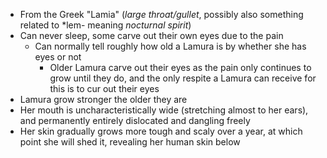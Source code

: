 - From the Greek "Lamia" (_large throat/gullet_, possibly also something related to \*lem- meaning _nocturnal spirit_)
- Can never sleep, some carve out their own eyes due to the pain
	- Can normally tell roughly how old a Lamura is by whether she has eyes or not
		- Older Lamura carve out their eyes as the pain only continues to grow until they do, and the only respite a Lamura can receive for this is to cur out their eyes
- Lamura grow stronger the older they are
- Her mouth is uncharacteristically wide (stretching almost to her ears), and permanently entirely dislocated and dangling freely
- Her skin gradually grows more tough and scaly over a year, at which point she will shed it, revealing her human skin below